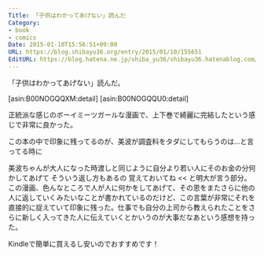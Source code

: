 ```yaml
---
Title: 「子供はわかってあげない」読んだ
Category:
- book
- comics
Date: 2015-01-10T15:56:51+09:00
URL: https://blog.shibayu36.org/entry/2015/01/10/155651
EditURL: https://blog.hatena.ne.jp/shiba_yu36/shibayu36.hatenablog.com/atom/entry/8454420450079815560
---
```


「子供はわかってあげない」読んだ。

[asin:B00NOGQQXM:detail]
[asin:B00NOGQQU0:detail]

正統派な感じのボーイミーツガールな漫画で、上下巻で綺麗に完結したという感じで非常に良かった。

この本の中で印象に残ってるのが、美波が調査料をタダにしてもらうのは...と言ってる時に
>>
美波ちゃんが大人になった時渡しと同じように自分より若い人にそのお金の分何かしてあげて
そういう返し方もあるの
覚えておいてね
<<
と明大が言う部分。この漫画、色んなところで人が人に何かをしてあげて、その恩をまたさらに他の人に返していくみたいなことが書かれているのだけど、この言葉が非常にそれを直接的に捉えていて印象に残った。仕事でも自分の上司から教えられたことをさらに新しく入ってきた人に伝えていくとかいうのが大事だなあという感想を持った。

Kindleで簡単に買えるし安いのでおすすめです！
